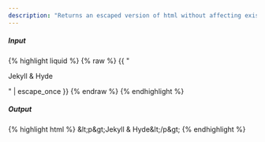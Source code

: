 ```yaml
---
description: "Returns an escaped version of html without affecting existing escaped entities"
---
```

##### Input
{% highlight liquid %}
{% raw %}
{{ "<p>Jekyll &amp; Hyde</p>" | escape_once }}
{% endraw %}
{% endhighlight %}

##### Output

{% highlight html %}
&amp;lt;p&amp;gt;Jekyll &amp; Hyde&amp;lt;/p&amp;gt;
{% endhighlight %}
